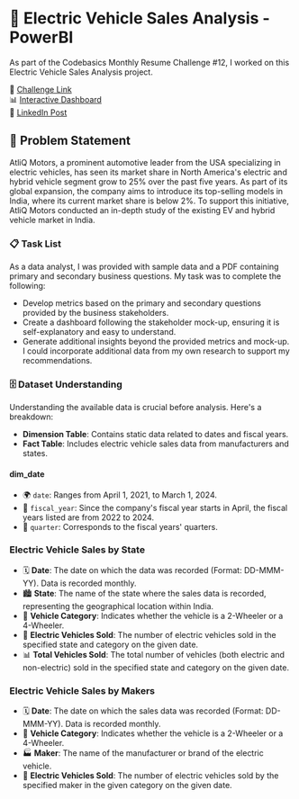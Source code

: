 # 🚗 Electric Vehicle Sales Analysis - PowerBI

As part of the Codebasics Monthly Resume Challenge #12, I worked on this Electric Vehicle Sales Analysis project.

📌 [Challenge Link](https://codebasics.io/challenge/codebasics-resume-project-challenge)  
📊 [Interactive Dashboard](https://app.powerbi.com/view?r=eyJrIjoiYTBkNmY2OTgtZjE3MS00M2UxLWEyYjMtNTQ0Y2IzOTkwNjdhIiwidCI6ImM2ZTU0OWIzLTVmNDUtNDAzMi1hYWU5LWQ0MjQ0ZGM1YjJjNCJ9)  
🔗 [LinkedIn Post](https://www.linkedin.com/posts/arindam430_electric-vehicle-sales-analysis-activity-7237154748016013315-mLLI?utm_source=share&utm_medium=member_desktop)

## 📝 Problem Statement

AtliQ Motors, a prominent automotive leader from the USA specializing in electric vehicles, has seen its market share in North America's electric and hybrid vehicle segment grow to 25% over the past five years. As part of its global expansion, the company aims to introduce its top-selling models in India, where its current market share is below 2%. To support this initiative, AtliQ Motors conducted an in-depth study of the existing EV and hybrid vehicle market in India.

### 📋 Task List

As a data analyst, I was provided with sample data and a PDF containing primary and secondary business questions. My task was to complete the following:

- Develop metrics based on the primary and secondary questions provided by the business stakeholders.
- Create a dashboard following the stakeholder mock-up, ensuring it is self-explanatory and easy to understand.
- Generate additional insights beyond the provided metrics and mock-up. I could incorporate additional data from my own research to support my recommendations.

### 🗄️ Dataset Understanding

Understanding the available data is crucial before analysis. Here's a breakdown:

- **Dimension Table**: Contains static data related to dates and fiscal years.
- **Fact Table**: Includes electric vehicle sales data from manufacturers and states.

#### dim_date

- 🌍 `date`: Ranges from April 1, 2021, to March 1, 2024.
- 👥 `fiscal_year`: Since the company's fiscal year starts in April, the fiscal years listed are from 2022 to 2024.
- 📅 `quarter`: Corresponds to the fiscal years' quarters.

### Electric Vehicle Sales by State

- 🗓️ **Date**: The date on which the data was recorded (Format: DD-MMM-YY). Data is recorded monthly.
- 🏙️ **State**: The name of the state where the sales data is recorded, representing the geographical location within India.
- 🚗 **Vehicle Category**: Indicates whether the vehicle is a 2-Wheeler or a 4-Wheeler.
- 🔋 **Electric Vehicles Sold**: The number of electric vehicles sold in the specified state and category on the given date.
- 📊 **Total Vehicles Sold**: The total number of vehicles (both electric and non-electric) sold in the specified state and category on the given date.

### Electric Vehicle Sales by Makers

- 🗓️ **Date**: The date on which the sales data was recorded (Format: DD-MMM-YY). Data is recorded monthly.
- 🚗 **Vehicle Category**: Indicates whether the vehicle is a 2-Wheeler or a 4-Wheeler.
- 🏭 **Maker**: The name of the manufacturer or brand of the electric vehicle.
- 🔋 **Electric Vehicles Sold**: The number of electric vehicles sold by the specified maker in the given category on the given date.
